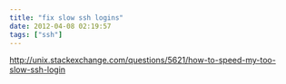 ```yaml
---
title: "fix slow ssh logins"
date: 2012-04-08 02:19:57
tags: ["ssh"]
---
```


<p>
<a href="http://unix.stackexchange.com/questions/5621/how-to-speed-my-too-slow-ssh-login">http://unix.stackexchange.com/questions/5621/how-to-speed-my-too-slow-ssh-login</a>
</p>
